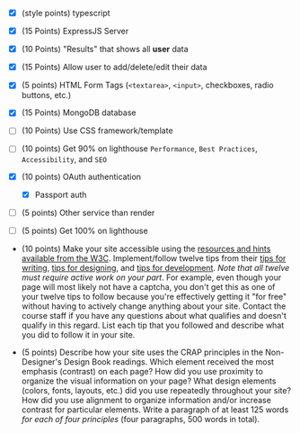 - [x] (style points) typescript

- [x] (15 Points) ExpressJS Server
- [x] (10 Points) "Results" that shows all **user** data
- [x] (15 Points) Allow user to add/delete/edit their data
- [x] (5 points) HTML Form Tags (`<textarea>`, `<input>`, checkboxes, radio buttons, etc.)
- [x] (15 Points) MongoDB database
- [ ] (10 Points) Use CSS framework/template
- [ ] (10 points) Get 90% on lighthouse `Performance`, `Best Practices`, `Accessibility`, and `SEO`

- [x] (10 points) OAuth authentication
  - [x] Passport auth
- [ ] (5 points) Other service than render
- [ ] (5 points) Get 100% on lighthouse

- (10 points) Make your site accessible using the [resources and hints available from the W3C](https://www.w3.org/WAI/). Implement/follow twelve tips from their [tips for writing](https://www.w3.org/WAI/tips/writing/), [tips for designing](https://www.w3.org/WAI/tips/designing/), and [tips for development](https://www.w3.org/WAI/tips/developing/). *Note that all twelve must require active work on your part*. For example, even though your page will most likely not have a captcha, you don't get this as one of your twelve tips to follow because you're effectively getting it "for free" without having to actively change anything about your site. Contact the course staff if you have any questions about what qualifies and doesn't qualify in this regard. List each tip that you followed and describe what you did to follow it in your site.

- (5 points) Describe how your site uses the CRAP principles in the Non-Designer's Design Book readings. Which element received the most emphasis (contrast) on each page? How did you use proximity to organize the visual information on your page? What design elements (colors, fonts, layouts, etc.) did you use repeatedly throughout your site? How did you use alignment to organize information and/or increase contrast for particular elements. Write a paragraph of at least 125 words *for each of four principles* (four paragraphs, 500 words in total). 